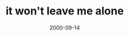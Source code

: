 ---
layout: base.njk
title : 'it won&#39;t leave me alone' 
view_title : 'it won&#39;t leave me alone' 
year : '2000' 
date : '2000-09-14' 
img_file : '/drawing/repeat.png' 
html_file : 'repeat' 
next_html : 'whatexplode1.html' 
year_order : '523' 
permalink : "title/{{html_file}}.html"
---